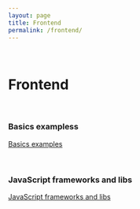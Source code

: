 ```yaml
---
layout: page
title: Frontend
permalink: /frontend/
---
```


<br/>

# Frontend

<br/>

### Basics exampless

[Basics examples](/frontend/js/basics/)

<br/>

### JavaScript frameworks and libs

[JavaScript frameworks and libs](/client/frameworks/)
